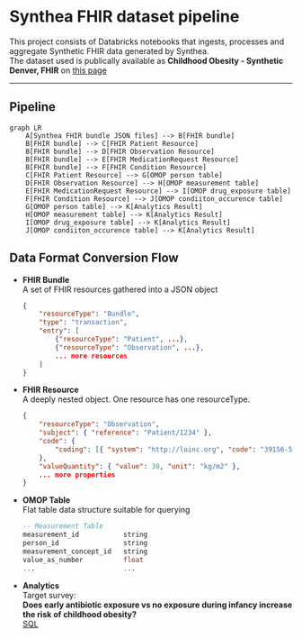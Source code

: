 # Synthea FHIR dataset pipeline

This project consists of Databricks notebooks that ingests, processes and aggregate Synthetic FHIR data generated by Synthea.<br/>
The dataset used is publically available as **Childhood Obesity - Synthetic Denver, FHIR** on [this page](https://synthea.mitre.org/downloads) 

---

## Pipeline

```mermaid
graph LR
    A[Synthea FHIR bundle JSON files] --> B[FHIR bundle]
    B[FHIR bundle] --> C[FHIR Patient Resource]
    B[FHIR bundle] --> D[FHIR Observation Resource]
    B[FHIR bundle] --> E[FHIR MedicationRequest Resource]
    B[FHIR bundle] --> F[FHIR Condition Resource]
    C[FHIR Patient Resource] --> G[OMOP person table]
    D[FHIR Observation Resource] --> H[OMOP measurement table]
    E[FHIR MedicationRequest Resource] --> I[OMOP drug_exposure table]
    F[FHIR Condition Resource] --> J[OMOP condiiton_occurence table]
    G[OMOP person table] --> K[Analytics Result]
    H[OMOP measurement table] --> K[Analytics Result]
    I[OMOP drug_exposure table] --> K[Analytics Result]
    J[OMOP condiiton_occurence table] --> K[Analytics Result]
```

## Data Format Conversion Flow

- **FHIR Bundle**<br/>
    A set of FHIR resources gathered into a JSON object
  ```json
  {
      "resourceType": "Bundle",
      "type": "transaction",
      "entry": [
          {"resourceType": "Patient", ...},
          {"resourceType": "Observation", ...},
          ... more resources
      ]
  }
  ```

- **FHIR Resource**<br/>
    A deeply nested object. One resource has one resourceType.
  ```json
  {
      "resourceType": "Observation",
      "subject": { "reference": "Patient/1234" },
      "code": {
          "coding": [{ "system": "http://loinc.org", "code": "39156-5" }] 
      },
      "valueQuantity": { "value": 30, "unit": "kg/m2" },
      ... more properties
  }
  ```

- **OMOP Table** <br/>
    Flat table data structure suitable for querying
  ```sql
  -- Measurement Table
  measurement_id           string
  person_id                string
  measurement_concept_id   string
  value_as_number          float
  ...                      ...
  ```

- **Analytics** <br/>
  Target survey:<br/>
    **Does early antibiotic exposure vs no exposure during infancy increase the risk of childhood obesity?<br/>**
  [SQL](https://github.com/kenichsberg/synthea-fhir-to-omop-pipeline/blob/main/notebooks/4.omop_to_result.ipynb)
  
